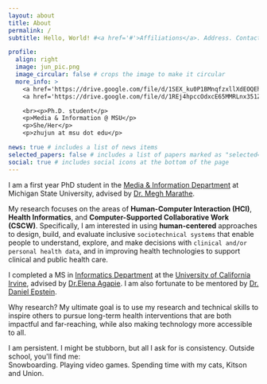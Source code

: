 ```yaml
---
layout: about
title: About
permalink: /
subtitle: Hello, World! #<a href='#'>Affiliations</a>. Address. Contacts. Moto. Etc.

profile:
  align: right
  image: jun_pic.png
  image_circular: false # crops the image to make it circular
  more_info: >
    <a href='https://drive.google.com/file/d/1SEX_ku0P1BMnqfzxllXdEOQEhfbBhoeu/view?usp=sharing'target="_blank">CV</a>
    <a href='https://drive.google.com/file/d/1REj4hpccOdxcE65MMRLnx351ZMvtW0id/view?usp=sharing'target="_blank">Resume</a>

    <br><p>Ph.D. student</p>
    <p>Media & Information @ MSU</p>
    <p>She/Her</p>
    <p>zhujun at msu dot edu</p>

news: true # includes a list of news items
selected_papers: false # includes a list of papers marked as "selected={true}"
social: true # includes social icons at the bottom of the page
---
```


I am a first year PhD student in the [Media & Information Department](https://comartsci.msu.edu/departments/media-and-information) at Michigan State University, advised by [Dr. Megh Marathe](https://marathem.weebly.com/).

My research focuses on the areas of **Human-Computer Interaction (HCI)**, **Health Informatics**, and **Computer-Supported Collaborative Work (CSCW)**. Specifically, I am interested in using **human-centered** approaches to design, build, and evaluate inclusive `sociotechnical systems` that enable people to understand, explore, and make decisions with `clinical and/or personal health data`, and in improving health technologies to support clinical and public health care.

I completed a MS in [Informatics Department](https://www.informatics.uci.edu/) at the [University of California Irvine](https://uci.edu/), advised by [Dr.Elena Agapie](https://eagapie.com/). I am also fortunate to be mentored by [Dr. Daniel Epstein](https://depstein.net/).

Why research? My ultimate goal is to use my research and technical skills to inspire others to pursue long-term health interventions that are both impactful and far-reaching, while also making technology more accessible to all.

I am persistent. I might be stubborn, but all I ask for is consistency. Outside school, you'll find me:  
Snowboarding. Playing video games. Spending time with my cats, Kitson and Union.
